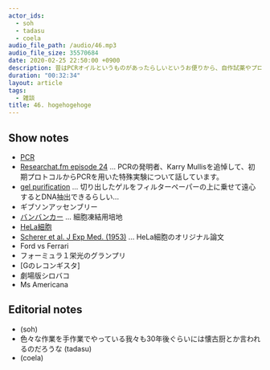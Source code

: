 ```yaml
---
actor_ids:
  - soh
  - tadasu
  - coela
audio_file_path: /audio/46.mp3
audio_file_size: 35570684
date: 2020-02-25 22:50:00 +0900
description: 昔はPCRオイルというものがあったらしいというお便りから、自作試薬やプロトコル、培養細胞と人権、おすすめ動画について話しました。
duration: "00:32:34"
layout: article
tags: 
  - 雑談
title: 46. hogehogehoge
---
```


## Show notes
- [PCR](https://ja.wikipedia.org/wiki/%E3%83%9D%E3%83%AA%E3%83%A1%E3%83%A9%E3%83%BC%E3%82%BC%E9%80%A3%E9%8E%96%E5%8F%8D%E5%BF%9C)
- [Researchat.fm episode 24](https://researchat.fm/episode/24) ... PCRの発明者、Karry Mullisを追悼して、初期プロトコルからPCRを用いた特殊実験について話しています。
- [gel purification](https://twitter.com/mb_bucherlab/status/1230922778372714496) ... 切り出したゲルをフィルターペーパーの上に乗せて遠心するとDNA抽出できるらしい...
- ギブソンアッセンブリー
- [バンバンカー](https://www.n-genetics.com/products/search/detail.html?product_id=2966) ... 細胞凍結用培地
- [HeLa細胞](https://ja.wikipedia.org/wiki/HeLa%E7%B4%B0%E8%83%9E)
- [Scherer et al. J Exp Med. (1953)](https://www.ncbi.nlm.nih.gov/pmc/articles/PMC2136303/) ... HeLa細胞のオリジナル論文
- Ford vs Ferrari
- フォーミュラ１栄光のグランプリ
- [Gのレコンギスタ]
- 劇場版シロバコ
- Ms Americana


## Editorial notes
- (soh)
- 色々な作業を手作業でやっている我々も30年後ぐらいには懐古厨とか言われるのだろうな (tadasu)
- (coela)
